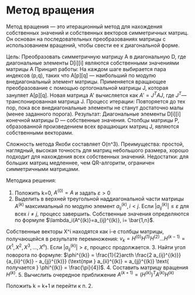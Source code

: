 # Метод вращения

Метод вращения — это итерационный метод для нахождения собственных значений и собственных векторов симметричных матриц. Он основан на последовательных преобразованиях матрицы с использованием вращений, чтобы свести ее к диагональной форме.

Цель: Преобразовать симметричную матрицу A в диагональную D, где диагональные элементы D[i][i] являются собственными значениями матрицы A
Принцип работы: На каждом шаге выбирается пара индексов (p,q), таких что 
A[p][q] — наибольший по модулю внедиагональный элемент матрицы.
Применяется вращающее преобразование с помощью ортогональной матрицы J, которая зануляет A[p][q].
Новая матрица A' вычисляется как $A' = J^TAJ$, где $J^T$— транспонированная матрица J.
Процесс итерации: Повторяется до тех пор, пока все внедиагональные элементы не станут достаточно малы (менее заданного порога).
Результат: Диагональные элементы D[i][i] конечной матрицы D — собственные значения. Столбцы матрицы P, образованной произведением всех вращающих матриц 
J, являются собственными векторами.

Cложность метода Якоби составляет O(n^3).
Преимущества: простой, наглядный, высокая точность для матриц небольшого размера, хорошо подходит для нахождения всех собственных значений.
Недостатки: для больших матриц медленнее, чем QR-алгоритм, ограничен симметричными матрицами.

Методика решения:

1. Положить k=0, $A^{(0)}=A$ и задать $\varepsilon > 0$
2. Выделить в верхней треугольной наддиагональной части матрицы $A^(k)$ максимальный по модулю элемент $a_{ij}^{(k)}, i<j$.
Если $|a_{ij}^{(k)}| \le \varepsilon$ для всех $i \neq j$, процесс завершить. Собственные значения определяются по формуле $\lambda_i(A^{(k)}=a_{ij}^{(k)}, i= \bar{1,n}$.

Собственные векторы X^i находятся как i-e столбцы матрицы, получающейся в результате перемножения: $v_k = H^{(0)}H^{(1)}H^{(2)}...H^{(k-1)} = (X^1, X^2, X^3,...,X^n)$.
Если  $|a_{ij}^{(k)}| > \varepsilon$, процесс продолжается.
3. Найти угол поворота по формуле: $\phi^{(k)} = \frac{1}{2}arcth \frac{2 a_{ij}^{(k)}}{a_{ii}^{(k)} - a_{jj}^{(k)}} (\text{при } a_{ii}^{(k)} = a_{jj}^{(k)} \text{ получается } \phi^{(k)} = \frac{\pi}{4})$.
4. Составить матрицу вращения $H^{(k)}$.
5. Вычислить очередное приближение $A^{(k+1)} = (H^{(k)})^T A^{(k)}H^{(k)}$

Положить k = k+1 и перейти к п. 2.